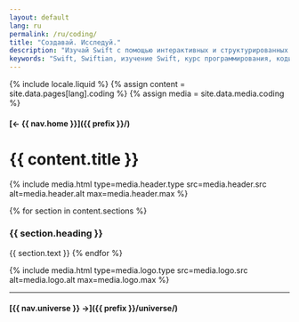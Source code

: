 ```yaml
---
layout: default
lang: ru
permalink: /ru/coding/
title: "Создавай. Исследуй."
description: "Изучай Swift с помощью интерактивных и структурированных уроков. Начни с малого, мысли масштабно и развивай навыки шаг за шагом."
keywords: "Swift, Swiftian, изучение Swift, курс программирования, кодинг"
---
```



{% include locale.liquid %}
{% assign content = site.data.pages[lang].coding %}
{% assign media = site.data.media.coding %}

#### [← {{ nav.home }}]({{ prefix }}/)

# {{ content.title }}

{% include media.html
  type=media.header.type
  src=media.header.src
  alt=media.header.alt
  max=media.header.max
%}

{% for section in content.sections %}
### {{ section.heading }}
{{ section.text }}
{% endfor %}

{% include media.html
  type=media.logo.type
  src=media.logo.src
  alt=media.logo.alt
  max=media.logo.max
%}

---

#### [{{ nav.universe }} →]({{ prefix }}/universe/)